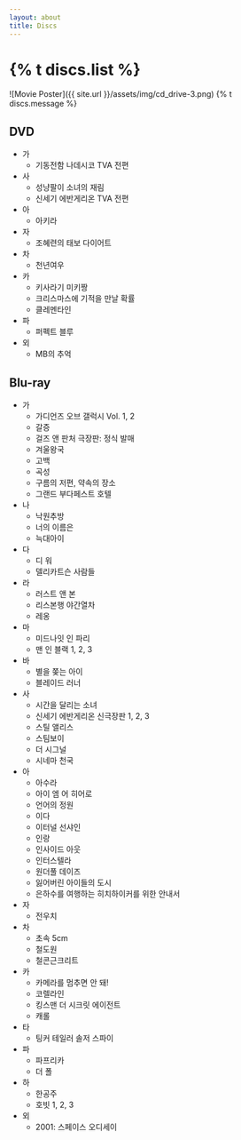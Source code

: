 ```yaml
---
layout: about
title: Discs
---
```


# {% t discs.list %}
![Movie Poster]({{ site.url }}/assets/img/cd_drive-3.png)
{% t discs.message %}

## DVD
* 가
    * 기동전함 나데시코 TVA 전편
* 사
    * 성냥팔이 소녀의 재림
    * 신세기 에반게리온 TVA 전편
* 아
    * 아키라
* 자
    * 조혜련의 태보 다이어트
* 차
    * 천년여우
* 카
    * 키사라기 미키짱
    * 크리스마스에 기적을 만날 확률
    * 클레멘타인
* 파
    * 퍼펙트 블루
* 외
    * MB의 추억

## Blu-ray
* 가
    * 가디언즈 오브 갤럭시 Vol. 1, 2
    * 갈증
    * 걸즈 앤 판처 극장판: 정식 발매
    * 겨울왕국
    * 고백
    * 곡성
    * 구름의 저편, 약속의 장소
    * 그랜드 부다페스트 호텔
* 나
    * 낙원추방
    * 너의 이름은
    * 늑대아이
* 다
    * 디 워
    * 델리카트슨 사람들
* 라
    * 러스트 앤 본
    * 리스본행 야간열차
    * 레옹
* 마
    * 미드나잇 인 파리
    * 맨 인 블랙 1, 2, 3
* 바
    * 별을 쫒는 아이
    * 블레이드 러너
* 사
    * 시간을 달리는 소녀
    * 신세기 에반게리온 신극장판 1, 2, 3
    * 스틸 앨리스
    * 스팀보이
    * 더 시그널
    * 시네마 천국
* 아
    * 아수라
    * 아이 엠 어 히어로
    * 언어의 정원
    * 이다
    * 이터널 선샤인
    * 인랑
    * 인사이드 아웃
    * 인터스텔라
    * 원더풀 데이즈
    * 잃어버린 아이들의 도시
    * 은하수를 여행하는 히치하이커를 위한 안내서
* 자
    * 전우치
* 차
    * 초속 5cm
    * 철도원
    * 철콘근크리트
* 카
    * 카메라를 멈추면 안 돼!
    * 코렐라인
    * 킹스맨 더 시크릿 에이전트
    * 캐롤
* 타
    * 팅커 테일러 솔저 스파이
* 파
    * 파프리카
    * 더 폴
* 하
    * 한공주
    * 호빗 1, 2, 3
* 외
    * 2001: 스페이스 오디세이
